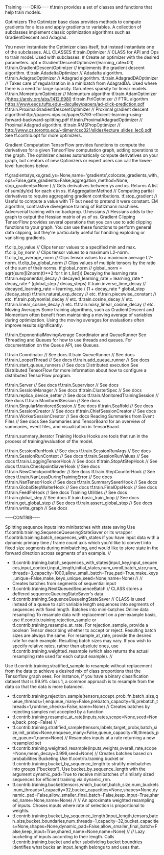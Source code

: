 Training 
----ORIG----
tf.train provides a set of classes and functions that help train models.

Optimizers
The Optimizer base class provides methods to compute gradients for a loss and apply gradients to variables. A collection of subclasses implement classic optimization algorithms such as GradientDescent and Adagrad.

You never instantiate the Optimizer class itself, but instead instantiate one of the subclasses.
ALL CLASSES
tf.train.Optimizer // CLASS for API and Ops to train model. Used with subclasses.
	# Create an optimizer with the desired parameters.
	opt = GradientDescentOptimizer(learning_rate=0.1)
tf.train.GradientDescentOptimizer // implements the gradient descent algorithm.
tf.train.AdadeltaOptimizer // Adadelta algorithm.
tf.train.AdagradOptimizer //  Adagrad algorithm.
tf.train.AdagradDAOptimizer // Takes care of regularization in a minibatch from AdagradDA. Used where there is a need for large sparsity. Garuntees sparsity for linear models.
tf.train.MomentumOptimizer // Momuntum algorithm
tf.train.AdamOptimizer //https://arxiv.org/abs/1412.6980
tf.train.FtrlOptimizer // FTRL algorthm https://www.eecs.tufts.edu/~dsculley/papers/ad-click-prediction.pdf
tf.train.ProximalGradientDescentOptimizer // Proximal gradient descent algorithmhttp://papers.nips.cc/paper/3793-efficient-learning-using-forward-backward-splitting.pdf
tf.train.ProximalAdagradOptimizer // Proximal Adagrad algorithm. 
tf.train.RMSPropOptimizer // http://www.cs.toronto.edu/~tijmen/csc321/slides/lecture_slides_lec6.pdf
See tf.contrib.opt for more optimizers.

Gradient Computation
TensorFlow provides functions to compute the derivatives for a given TensorFlow computation graph, adding operations to the graph. The optimizer classes automatically compute derivatives on your graph, but creators of new Optimizers or expert users can call the lower-level functions below.

tf.gradients(ys,xs,grad_ys=None,name='gradients',colocate_gradients_with_ops=False,gate_gradients=False,aggregation_method=None,
stop_gradients=None ) // Gets derivatives between ys and xs. Returns A list of sum(dy/dx) for each x in xs.
tf.AggregationMethod // Computing partial derivatives to require aggregating gradient contributions.
tf.stop_gradient // Useful to compute a value with TF but need to pretend it were constant. EM algorithm, contrastive divergence trainnig of Botlzmann machines. Adverserial training with no backprop.
tf.hessians // Hessians adds to the graph to output the Hessian matrix of ys of xs.
Gradient Clipping
TensorFlow provides several operations that you can use to add clipping functions to your graph. You can use these functions to perform general data clipping, but they're particularly useful for handling exploding or vanishing gradients.

tf.clip_by_value  // Clips tensor values to a specified min and max.
tf.clip_by_norm // Clips tensor values to a maximum L2-norm.
tf.clip_by_average_norm // Clips tensor values to a maximum average L2-norm.
tf.clip_by_global_norm // Clips values of multiple tensors by the ratio of the sum of their norms.
tf.global_norm // global_norm = sqrt(sum([l2norm(t)**2 for t in t_list]))
Decaying the learning rate 
tf.train.exponential_decay //  decayed_learning_rate = learning_rate *  decay_rate ^ (global_step / decay_steps)
tf.train.inverse_time_decay // decayed_learning_rate = learning_rate / (1 + decay_rate * global_step /decay_step)
tf.train.natural_exp_decay // etc.
tf.train.piecewise_constant // etc.
tf.train.polynomial_decay // etc.
tf.train.cosine_decay // etc.
tf.train.linear_cosine_decay // etc.
tf.train.noisy_linear_cosine_decay // etc.
Moving Averages
Some training algorithms, such as GradientDescent and Momentum often benefit from maintaining a moving average of variables during optimization. Using the moving averages for evaluations often improve results significantly.

tf.train.ExponentialMovingAverage
Coordinator and QueueRunner
See Threading and Queues for how to use threads and queues. For documentation on the Queue API, see Queues.

tf.train.Coordinator // See docs
tf.train.QueueRunner // See docs
tf.train.LooperThread // See docs
tf.train.add_queue_runner // See docs
tf.train.start_queue_runners // See docs
Distributed execution
See Distributed TensorFlow for more information about how to configure a distributed TensorFlow program.

tf.train.Server // See docs
tf.train.Supervisor // See docs
tf.train.SessionManager // See docs
tf.train.ClusterSpec // See docs
tf.train.replica_device_setter // See docs
tf.train.MonitoredTrainingSession // See docs
tf.train.MonitoredSession // See docs
tf.train.SingularMonitoredSession // See docs
tf.train.Scaffold // See docs
tf.train.SessionCreator // See docs
tf.train.ChiefSessionCreator // See docs
tf.train.WorkerSessionCreator // See docs
Reading Summaries from Event Files // See docs
See Summaries and TensorBoard for an overview of summaries, event files, and visualization in TensorBoard.

tf.train.summary_iterator
Training Hooks
Hooks are tools that run in the process of training/evaluation of the model.

tf.train.SessionRunHook // See docs
tf.train.SessionRunArgs // See docs
tf.train.SessionRunContext // See docs
tf.train.SessionRunValues // See docs
tf.train.LoggingTensorHook // See docs
tf.train.StopAtStepHook // See docs
tf.train.CheckpointSaverHook // See docs
tf.train.NewCheckpointReader // See docs
tf.train.StepCounterHook // See docs
tf.train.NanLossDuringTrainingError // See docs
tf.train.NanTensorHook // See docs
tf.train.SummarySaverHook // See docs
tf.train.GlobalStepWaiterHook // See docs
tf.train.FinalOpsHook // See docs
tf.train.FeedFnHook // See docs
Training Utilities // See docs
tf.train.global_step // See docs
tf.train.basic_train_loop // See docs
tf.train.get_global_step // See docs
tf.train.assert_global_step // See docs
tf.train.write_graph // See docs

----CONTRIB----

Splitting sequence inputs into minibatches with state saving 
Use tf.contrib.training.SequenceQueueingStateSaver or its wrapper tf.contrib.training.batch_sequences_with_states if you have input data with a dynamic primary time / frame count axis which you'd like to convert into fixed size segments during minibatching, and would like to store state in the forward direction across segments of an example. // 
* tf.contrib.training.batch_sequences_with_states(input_key,input_sequences,input_context,input_length,initial_states,num_unroll,batch_size,num_threads=3,capacity=1000,allow_small_batch=True,pad=True,make_keys_unique=False,make_keys_unique_seed=None,name=None) // 
	// Creates batches from segments of sequential input
* tf.contrib.training.NextQueuedSequenceBatch //  CLASS stores a deffered sequenceQueuingStateSaver's data
* tf.contrib.training.SequenceQueueingStateSaver // CLASS is used instead of a queue to split variable length sequences into segments of sequences with fixed length. Batches into mini-batches
Online data resampling
To resample data with replacement on a per-example basis, use tf.contrib.training.rejection_sample or tf.contrib.training.resample_at_rate. 
For rejection_sample, provide a boolean Tensor describing whether to accept or reject. Resulting batch sizes are always the same. 
For resample_at_rate, provide the desired rate for each example. Resulting batch sizes may vary. 
If you wish to specify relative rates, rather than absolute ones, use tf.contrib.training.weighted_resample (which also returns the actual resampling rate used for each output example). // 

Use tf.contrib.training.stratified_sample to resample without replacement from the data to achieve a desired mix of class proportions that the Tensorflow graph sees. For instance, if you have a binary classification dataset that is 99.9% class 1, a common approach is to resample from the data so that the data is more balanced.  
* tf.contrib.training.rejection_sample(tensors,accept_prob_fn,batch_size,queue_threads=1,enqueue_many=False,prebatch_capacity=16,prebatch_threads=1,runtime_checks=False,name=None) 
	// Creates batches by rejecting samples not accepted by a function
* tf.contrib.training.resample_at_rate(inputs,rates,scope=None,seed=None,back_prop=False) 
	// 
* tf.contrib.training.stratified_sample(tensors,labels,target_probs,batch_size,init_probs=None,enqueue_many=False,queue_capacity=16,threads_per_queue=1,name=None)
	// Resamples inputs at a rate returning a new resampled set
* tf.contrib.training.weighted_resample(inputs,weights,overall_rate,scope=None,mean_decay=0.999,seed=None) 
	// Creates batches based on probabilities
Bucketing
Use tf.contrib.training.bucket or tf.contrib.training.bucket_by_sequence_length to stratify minibatches into groups ("buckets"). 
Use bucket_by_sequence_length with the argument dynamic_pad=True to receive minibatches of similarly sized sequences for efficient training via dynamic_rnn. 
* tf.contrib.training.bucket(tensors,which_bucket,batch_size,num_buckets,num_threads=1,capacity=32,bucket_capacities=None,shapes=None,dynamic_pad=False,allow_smaller_final_batch=False,keep_input=True,shared_name=None,name=None) // 
	// An aproximate weighted resampling of inputs. Choses inputs where rate of selection is proportional to weights.
* tf.contrib.training.bucket_by_sequence_length(input_length,tensors,batch_size,bucket_boundaries,num_threads=1,capacity=32,bucket_capacities=None,shapes=None,dynamic_pad=False,allow_smaller_final_batch=False,keep_input=True,shared_name=None,name=None) //
	// Lazy bucketing of inputs according to their length. Calls tf.contrib.training.bucket and after subdividing bucket boundries identifies what bucks an input_length belongs to and uses that.